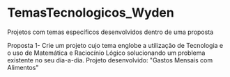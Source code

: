 # TemasTecnologicos_Wyden
Projetos com temas específicos desenvolvidos dentro de uma proposta

Proposta 1- Crie um projeto cujo tema englobe a utilização de Tecnologia e o uso de Matemática e Raciocínio Lógico solucionando um problema existente no seu dia-a-dia. Projeto desenvolvido: "Gastos Mensais com Alimentos"
